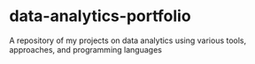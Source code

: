 # data-analytics-portfolio
 A repository of my projects on data analytics using various tools, approaches, and programming languages
